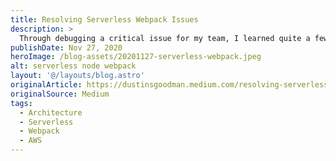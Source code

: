 ```yaml
---
title: Resolving Serverless Webpack Issues
description: >
  Through debugging a critical issue for my team, I learned quite a few important lessons for those considering the Serverless Framework relating to project and file structure and other key optimizations that your team may want to consider. I'll discuss some techniques and tools I used and share some of the lessons I learned along the way.
publishDate: Nov 27, 2020
heroImage: /blog-assets/20201127-serverless-webpack.jpeg
alt: serverless node webpack
layout: '@/layouts/blog.astro'
originalArticle: https://dustinsgoodman.medium.com/resolving-serverless-webpack-issues-efae729e0619
originalSource: Medium
tags:
  - Architecture
  - Serverless
  - Webpack
  - AWS
---
```

